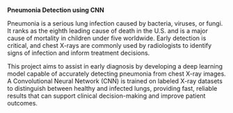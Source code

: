 **Pneumonia Detection using CNN**

Pneumonia is a serious lung infection caused by bacteria, viruses, or fungi. It ranks as the eighth leading cause of death in the U.S. and is a major cause of mortality in children under five worldwide. Early detection is critical, and chest X-rays are commonly used by radiologists to identify signs of infection and inform treatment decisions.

This project aims to assist in early diagnosis by developing a deep learning model capable of accurately detecting pneumonia from chest X-ray images. A Convolutional Neural Network (CNN) is trained on labeled X-ray datasets to distinguish between healthy and infected lungs, providing fast, reliable results that can support clinical decision-making and improve patient outcomes.

